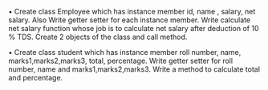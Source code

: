 • Create class Employee which has instance member id, name , salary, net salary. Also Write getter setter for each instance member. Write calculate net salary function whose job is to calculate net salary after deduction of 10 % TDS. Create 2 objects of the class and call method.

• Create class student which has instance member roll number, name, marks1,marks2,marks3, total, percentage. Write getter setter for roll number, name and marks1,marks2,marks3. Write a method to calculate total and  percentage.
